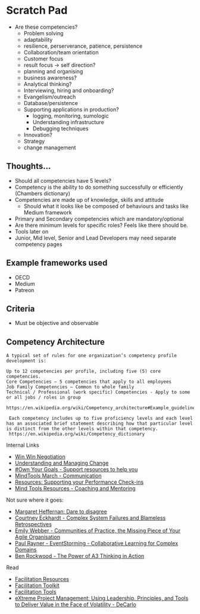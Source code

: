 # Scratch Pad

- Are these competencies?
    - Problem solving
    - adaptability
    - resilience, perserverance, patience, persistence
    - Collaboration/team orientation
    - Customer focus
    - result focus -> self direction?
    - planning and organising
    - business awareness?
    - Analytical thinking?
    - Interviewing, hiring and onboarding?
    - Evangelism/outreach
    - Database/persistence
    - Supporting applications in production?
        - logging, monitoring, sumologic
        - Understanding infrastructure
        - Debugging techniques
    - Innovation?
    - Strategy
    - change management
    



## Thoughts...
- Should all competencies have 5 levels? 
- Competency is the ability to do something successfully or efficiently (Chambers dictionary)
- Competencies are made up of knowledge, skills and attitude 
    - Should what it looks like be composed of behaviours and tasks like Medium framework
- Primary and Secondary competencies which are mandatory/optional
- Are there minimum levels for specific roles? Feels like there should be.
- Tools later on
- Junior, Mid level, Senior and Lead Developers may need separate competency pages


## Example frameworks used
- OECD
- Medium
- Patreon


## Criteria
- Must be objective and observable


## Competency Architecture

```
A typical set of rules for one organization’s competency profile development is:

Up to 12 competencies per profile, including five (5) core competencies.
Core Competencies – 5 competencies that apply to all employees
Job Family Competencies – Common to whole family
Technical / Professional (work specific) Competencies - Apply to some or all jobs / roles in group

https://en.wikipedia.org/wiki/Competency_architecture#Example_guideline
```

```
 Each competency includes up to five proficiency levels and each level has an associated brief statement describing how that particular level is distinct from the other levels within that competency. 
 https://en.wikipedia.org/wiki/Competency_dictionary
 ```


 Internal Links
- [Win Win Negotiation](https://xchange.teamxero.com/2017/08/07/win-win-negotiation/)
- [Understanding and Managing Change](https://xchange.teamxero.com/2017/06/19/understanding-and-managing-change/)
- [#Own Your Goals - Support resources to help you](https://xchange.teamxero.com/2017/04/02/own-your-goals-support-resources-to-help-you/)
- [MindTools March - Communication](https://xchange.teamxero.com/2017/02/28/mindtools-march-communication/)
- [Resources: Supporting your Performance Check-ins](https://xchange.teamxero.com/2017/02/12/resources-supporting-your-performance-check-ins/)
- [Mind Tools Resources - Coaching and Mentoring](https://xchange.teamxero.com/2017/01/08/mind-tools-monthly-coaching-and-mentoring/)



Not sure where it goes:
- [Margaret Heffernan: Dare to disagree](http://www.ted.com/talks/margaret_heffernan_dare_to_disagree)
- [Courtney Eckhardt - Complex System Failures and Blameless Retrospectives](https://www.youtube.com/watch?v=Sj0sdbiyatk)
- [Emily Webber - Communities of Practice, the Missing Piece of Your Agile Organisation](https://www.youtube.com/watch?v=9Owrovki73o) 
- [Paul Rayner - EventStorming - Collaborative Learning for Complex Domains](https://www.youtube.com/watch?v=04tGbixfGEY)
- [Ben Rockwood - The Power of A3 Thinking in Action](https://www.youtube.com/watch?v=WoR2CYAwfEM)

Read
- [Facilitation Resources](http://www.chriscorrigan.com/parkinglot/facilitation-resources/)
- [Facilitation Toolkit](http://learningforsustainability.net/facilitation/)
- [Facilitation Tools](https://seedsforchange.org.uk/tools.pdf)
- [eXtreme Project Management: Using Leadership, Principles, and Tools to Deliver Value in the Face of Volatility - DeCarlo](https://www.amazon.com/eXtreme-Project-Management-Leadership-Principles/dp/0787974099)

